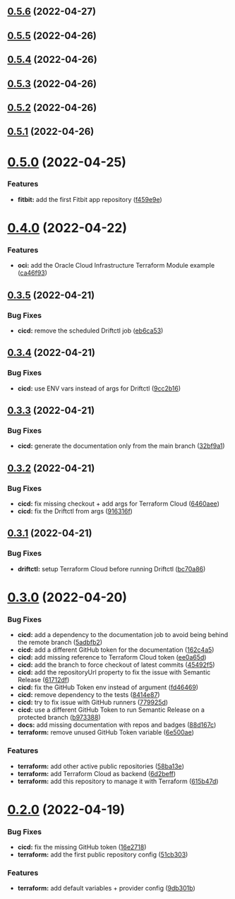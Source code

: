 ## [0.5.6](https://github.com/timoa/terraform-github-public/compare/v0.5.5...v0.5.6) (2022-04-27)

## [0.5.5](https://github.com/timoa/terraform-github-public/compare/v0.5.4...v0.5.5) (2022-04-26)

## [0.5.4](https://github.com/timoa/terraform-github-public/compare/v0.5.3...v0.5.4) (2022-04-26)

## [0.5.3](https://github.com/timoa/terraform-github-public/compare/v0.5.2...v0.5.3) (2022-04-26)

## [0.5.2](https://github.com/timoa/terraform-github-public/compare/v0.5.1...v0.5.2) (2022-04-26)

## [0.5.1](https://github.com/timoa/terraform-github-public/compare/v0.5.0...v0.5.1) (2022-04-26)

# [0.5.0](https://github.com/timoa/terraform-github-public/compare/v0.4.0...v0.5.0) (2022-04-25)


### Features

* **fitbit:** add the first Fitbit app repository ([f459e9e](https://github.com/timoa/terraform-github-public/commit/f459e9e3144d2346e7705a534c22abcb08575bd2))

# [0.4.0](https://github.com/timoa/terraform-github-public/compare/v0.3.5...v0.4.0) (2022-04-22)


### Features

* **oci:** add the Oracle Cloud Infrastructure Terraform Module example ([ca46f93](https://github.com/timoa/terraform-github-public/commit/ca46f93d0ee4661712e32e3ce6a1aa5ad6edc2fa))

## [0.3.5](https://github.com/timoa/terraform-github-public/compare/v0.3.4...v0.3.5) (2022-04-21)


### Bug Fixes

* **cicd:** remove the scheduled Driftctl job ([eb6ca53](https://github.com/timoa/terraform-github-public/commit/eb6ca53b46dc24d06eab704caaddd9602496d020))

## [0.3.4](https://github.com/timoa/terraform-github-public/compare/v0.3.3...v0.3.4) (2022-04-21)


### Bug Fixes

* **cicd:** use ENV vars instead of args for Driftctl ([9cc2b16](https://github.com/timoa/terraform-github-public/commit/9cc2b16defcee96098bd4ef77ebd6a45319c9cf9))

## [0.3.3](https://github.com/timoa/terraform-github-public/compare/v0.3.2...v0.3.3) (2022-04-21)


### Bug Fixes

* **cicd:** generate the documentation only from the main branch ([32bf9a1](https://github.com/timoa/terraform-github-public/commit/32bf9a1e54fd5bba492e666f0dc07e760d56e3dc))

## [0.3.2](https://github.com/timoa/terraform-github-public/compare/v0.3.1...v0.3.2) (2022-04-21)


### Bug Fixes

* **cicd:** fix missing checkout + add args for Terraform Cloud ([6460aee](https://github.com/timoa/terraform-github-public/commit/6460aeecf987aab16759cc5615c06bea17754b2e))
* **cicd:** fix the Driftctl from args ([916316f](https://github.com/timoa/terraform-github-public/commit/916316f074bccdd5f424999d6acd4202362c8886))

## [0.3.1](https://github.com/timoa/terraform-github-public/compare/v0.3.0...v0.3.1) (2022-04-21)


### Bug Fixes

* **driftctl:** setup Terraform Cloud before running Driftctl ([bc70a86](https://github.com/timoa/terraform-github-public/commit/bc70a86eab93f7329739870f693ae8a6bbf05f0c))

# [0.3.0](https://github.com/timoa/terraform-github-public/compare/v0.2.1...v0.3.0) (2022-04-20)


### Bug Fixes

* **cicd:** add a dependency to the documentation job to avoid being behind the remote branch ([5adbfb2](https://github.com/timoa/terraform-github-public/commit/5adbfb29dd594bd310b1627e050855a635defe12))
* **cicd:** add a different GitHub token for the documentation ([162c4a5](https://github.com/timoa/terraform-github-public/commit/162c4a52f66869d5ef3444edadafedb10a369286))
* **cicd:** add missing reference to Terraform Cloud token ([ee0a65d](https://github.com/timoa/terraform-github-public/commit/ee0a65dfc6ee8017d2e008f3056e82f0e5dda2bd))
* **cicd:** add the branch to force checkout of latest commits ([45492f5](https://github.com/timoa/terraform-github-public/commit/45492f5a3fedf2130a1dfa7fe8b6922e58f26849))
* **cicd:** add the repositoryUrl property to fix the issue with Semantic Release ([61712df](https://github.com/timoa/terraform-github-public/commit/61712df1cdf8e11f488e6b095990e42545abe1ff))
* **cicd:** fix the GitHub Token env instead of argument ([fd46469](https://github.com/timoa/terraform-github-public/commit/fd464697fecfb806ad6032bafa33fcfc7510d0db))
* **cicd:** remove dependency to the tests ([8414e87](https://github.com/timoa/terraform-github-public/commit/8414e87b5049f5c4893ccd1954868f0ccf9749e1))
* **cicd:** try to fix issue with GitHub runners ([779925d](https://github.com/timoa/terraform-github-public/commit/779925deb69d090c7a85ed85191b2ce0114c8b1c))
* **cicd:** use a different GitHub Token to run Semantic Release on a protected branch ([b973388](https://github.com/timoa/terraform-github-public/commit/b97338844bbfc2b6932da1cb767a7c610218a121))
* **docs:** add missing documentation with repos and badges ([88d167c](https://github.com/timoa/terraform-github-public/commit/88d167c71a61675a20b9391830912f9bdfd313f0))
* **terraform:** remove unused GitHub Token variable ([6e500ae](https://github.com/timoa/terraform-github-public/commit/6e500ae7e929119f302bf45a951429280e4be21a))


### Features

* **terraform:** add other active public repositories ([58ba13e](https://github.com/timoa/terraform-github-public/commit/58ba13ea5a28bfc46b8633601b069d265bae23a2))
* **terraform:** add Terraform Cloud as backend ([6d2beff](https://github.com/timoa/terraform-github-public/commit/6d2beff850b880a5abf75b810453f9d47bc31565))
* **terraform:** add this repository to manage it with Terraform ([615b47d](https://github.com/timoa/terraform-github-public/commit/615b47d0215b455a30d8fbd6f977f7cc0b849c48))

# [0.2.0](https://github.com/timoa/terraform-github-public/compare/v0.1.0...v0.2.0) (2022-04-19)


### Bug Fixes

* **cicd:** fix the missing GitHub token ([16e2718](https://github.com/timoa/terraform-github-public/commit/16e27189e740c79e488388f27c581effc4343c65))
* **terraform:** add the first public repository config ([51cb303](https://github.com/timoa/terraform-github-public/commit/51cb30305e0bcc3cb0f7e8489b597d41d0548347))


### Features

* **terraform:** add default variables + provider config ([9db301b](https://github.com/timoa/terraform-github-public/commit/9db301bbd3c54f9c8a204cdc7bc454745586429d))
